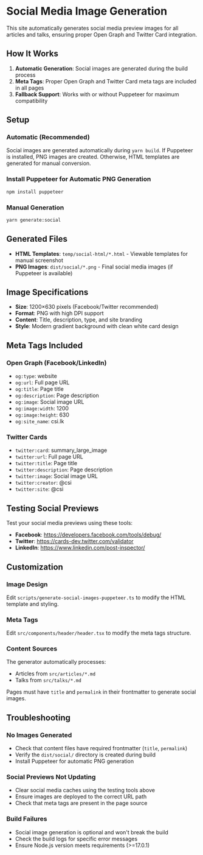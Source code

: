 # Social Media Image Generation

This site automatically generates social media preview images for all articles and talks, ensuring proper Open Graph and Twitter Card integration.

## How It Works

1. **Automatic Generation**: Social images are generated during the build process
2. **Meta Tags**: Proper Open Graph and Twitter Card meta tags are included in all pages
3. **Fallback Support**: Works with or without Puppeteer for maximum compatibility

## Setup

### Automatic (Recommended)
Social images are generated automatically during `yarn build`. If Puppeteer is installed, PNG images are created. Otherwise, HTML templates are generated for manual conversion.

### Install Puppeteer for Automatic PNG Generation
```bash
npm install puppeteer
```

### Manual Generation
```bash
yarn generate:social
```

## Generated Files

- **HTML Templates**: `temp/social-html/*.html` - Viewable templates for manual screenshot
- **PNG Images**: `dist/social/*.png` - Final social media images (if Puppeteer is available)

## Image Specifications

- **Size**: 1200×630 pixels (Facebook/Twitter recommended)
- **Format**: PNG with high DPI support
- **Content**: Title, description, type, and site branding
- **Style**: Modern gradient background with clean white card design

## Meta Tags Included

### Open Graph (Facebook/LinkedIn)
- `og:type`: website
- `og:url`: Full page URL
- `og:title`: Page title
- `og:description`: Page description
- `og:image`: Social image URL
- `og:image:width`: 1200
- `og:image:height`: 630
- `og:site_name`: csi.lk

### Twitter Cards
- `twitter:card`: summary_large_image
- `twitter:url`: Full page URL
- `twitter:title`: Page title
- `twitter:description`: Page description
- `twitter:image`: Social image URL
- `twitter:creator`: @csi
- `twitter:site`: @csi

## Testing Social Previews

Test your social media previews using these tools:

- **Facebook**: https://developers.facebook.com/tools/debug/
- **Twitter**: https://cards-dev.twitter.com/validator
- **LinkedIn**: https://www.linkedin.com/post-inspector/

## Customization

### Image Design
Edit `scripts/generate-social-images-puppeteer.ts` to modify the HTML template and styling.

### Meta Tags
Edit `src/components/header/header.tsx` to modify the meta tags structure.

### Content Sources
The generator automatically processes:
- Articles from `src/articles/*.md`
- Talks from `src/talks/*.md`

Pages must have `title` and `permalink` in their frontmatter to generate social images.

## Troubleshooting

### No Images Generated
- Check that content files have required frontmatter (`title`, `permalink`)
- Verify the `dist/social/` directory is created during build
- Install Puppeteer for automatic PNG generation

### Social Previews Not Updating
- Clear social media caches using the testing tools above
- Ensure images are deployed to the correct URL path
- Check that meta tags are present in the page source

### Build Failures
- Social image generation is optional and won't break the build
- Check the build logs for specific error messages
- Ensure Node.js version meets requirements (>=17.0.1)